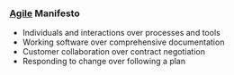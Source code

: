 ### [Agile](../../../World%20Building/Business%20and%20Finance/Company%20Management/Project%20Management/Methods/Agile%20Methodology/Agile.md) Manifesto

- Individuals and interactions over processes and tools  
- Working software over comprehensive documentation  
- Customer collaboration over contract negotiation  
- Responding to change over following a plan
